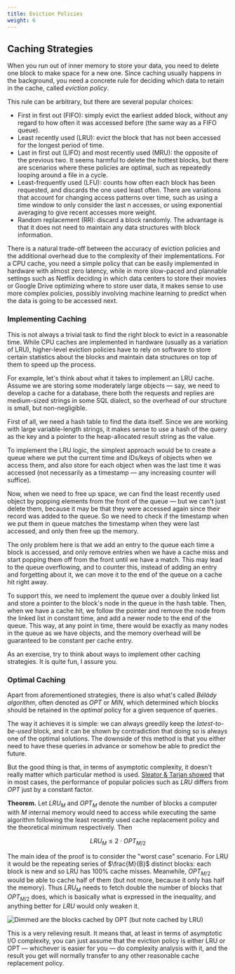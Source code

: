 ```yaml
---
title: Eviction Policies
weight: 6
---
```


## Caching Strategies

When you run out of inner memory to store your data, you need to delete one block to make space for a new one. Since caching usually happens in the background, you need a concrete rule for deciding which data to retain in the cache, called *eviction policy*.

This rule can be arbitrary, but there are several popular choices:

- First in first out (FIFO): simply evict the earliest added block, without any regard to how often it was accessed before (the same way as a FIFO queue).
- Least recently used (LRU): evict the block that has not been accessed for the longest period of time.
- Last in first out (LIFO) and most recently used (MRU): the opposite of the previous two. It seems harmful to delete the hottest blocks, but there are scenarios where these policies are optimal, such as repeatedly looping around a file in a cycle.
- Least-frequently used (LFU): counts how often each block has been requested, and discards the one used least often. There are variations that account for changing access patterns over time, such as using a time window to only consider the last $n$ accesses, or using exponential averaging to give recent accesses more weight.
- Random replacement (RR): discard a block randomly. The advantage is that it does not need to maintain any data structures with block information.

There is a natural trade-off between the accuracy of eviction policies and the additional overhead due to the complexity of their implementations. For a CPU cache, you need a simple policy that can be easily implemented in hardware with almost zero latency, while in more slow-paced and plannable settings such as Netflix deciding in which data centers to store their movies or Google Drive optimizing where to store user data, it makes sense to use more complex policies, possibly involving machine learning to predict when the data is going to be accessed next.

### Implementing Caching

This is not always a trivial task to find the right block to evict in a reasonable time. While CPU caches are implemented in hardware (usually as a variation of LRU), higher-level eviction policies have to rely on software to store certain statistics about the blocks and maintain data structures on top of them to speed up the process.

For example, let's think about what it takes to implement an LRU cache. Assume we are storing some moderately large objects — say, we need to develop a cache for a database, there both the requests and replies are medium-sized strings in some SQL dialect, so the overhead of our structure is small, but non-negligible.

<!-- https://www.geeksforgeeks.org/lru-cache-implementation/ -->

First of all, we need a hash table to find the data itself. Since we are working with large variable-length strings, it makes sense to use a hash of the query as the key and a pointer to the heap-allocated result string as the value.

To implement the LRU logic, the simplest approach would be to create a queue where we put the current time and IDs/keys of objects when we access them, and also store for each object when was the last time it was accessed (not necessarily as a timestamp — any increasing counter will suffice).

Now, when we need to free up space, we can find the least recently used object by popping elements from the front of the queue — but we can't just delete them, because it may be that they were accessed again since their record was added to the queue. So we need to check if the timestamp when we put them in queue matches the timestamp when they were last accessed, and only then free up the memory.

The only problem here is that we add an entry to the queue each time a block is accessed, and only remove entries when we have a cache miss and start popping them off from the front until we have a match. This may lead to the queue overflowing, and to counter this, instead of adding an entry and forgetting about it, we can move it to the end of the queue on a cache hit right away.

To support this, we need to implement the queue over a doubly linked list and store a pointer to the block's node in the queue in the hash table. Then, when we have a cache hit, we follow the pointer and remove the node from the linked list in constant time, and add a newer node to the end of the queue. This way, at any point in time, there would be exactly as many nodes in the queue as we have objects, and the memory overhead will be guaranteed to be constant per cache entry.

As an exercise, try to think about ways to implement other caching strategies. It is quite fun, I assure you.

### Optimal Caching

Apart from aforementioned strategies, there is also what's called *Bélády algorithm*, often denoted as $OPT$ or $MIN$, which determined which blocks should be retained in the *optimal* policy for a given sequence of queries.

The way it achieves it is simple: we can always greedily keep the *latest-to-be-used* block, and it can be shown by contradiction that doing so is always one of the optimal solutions. The downside of this method is that you either need to have these queries in advance or somehow be able to predict the future.

But the good thing is that, in terms of asymptotic complexity, it doesn't really matter which particular method is used. [Sleator & Tarjan showed](https://www.cs.cmu.edu/~sleator/papers/amortized-efficiency.pdf) that in most cases, the performance of popular policies such as $LRU$ differs from $OPT$ just by a constant factor.

**Theorem.** Let $LRU_M$ and $OPT_M$ denote the number of blocks a computer with $M$ internal memory would need to access while executing the same algorithm following the least recently used cache replacement policy and the theoretical minimum respectively. Then

$$
LRU_M \leq 2 \cdot OPT_{M/2}
$$

The main idea of the proof is to consider the "worst case" scenario. For LRU it would be the repeating series of $\frac{M}{B}$ distinct blocks: each block is new and so LRU has 100% cache misses. Meanwhile, $OPT_{M/2}$ would be able to cache half of them (but not more, because it only has half the memory). Thus $LRU_M$ needs to fetch double the number of blocks that $OPT_{M/2}$ does, which is basically what is expressed in the inequality, and anything better for $LRU$ would only weaken it.

![Dimmed are the blocks cached by OPT (but note cached by LRU)](../img/opt.png)

This is a very relieving result. It means that, at least in terms of asymptotic I/O complexity, you can just assume that the eviction policy is either LRU or OPT — whichever is easier for you — do complexity analysis with it, and the result you get will normally transfer to any other reasonable cache replacement policy.
